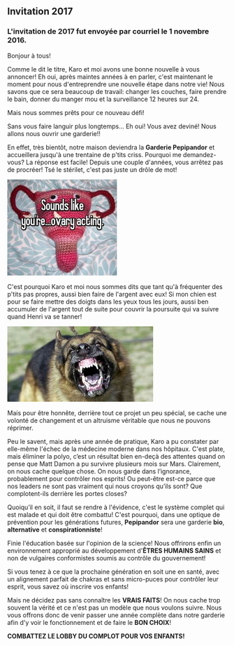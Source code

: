 ## Invitation 2017

### L'invitation de 2017 fut envoyée par courriel le 1 novembre 2016. 

Bonjour à tous!
 
Comme le dit le titre, Karo et moi avons une bonne nouvelle à vous annoncer! Eh oui, après maintes années à en parler, c'est maintenant le moment pour nous d'entreprendre une nouvelle étape dans notre vie! Nous savons que ce sera beaucoup de travail: changer les couches, faire prendre le bain, donner du manger mou et la surveillance 12 heures sur 24.
 
Mais nous sommes prêts pour ce nouveau défi!

Sans vous faire languir plus longtemps... Eh oui! Vous avez deviné! Nous allons nous ouvrir une garderie!!

En effet, très bientôt, notre maison deviendra la **Garderie Pepipandor** et accueillera jusqu'à une trentaine de p'tits criss. Pourquoi me demandez-vous? La réponse est facile! Depuis une couple d'années, vous arrêtez pas de procréer! Tsé le stérilet, c'est pas juste un drôle de mot!

![images/jdl2017_img_intro1.jpg](images/jdl2017_img_intro1.jpg)

C'est pourquoi Karo et moi nous sommes dits que tant qu'à fréquenter des p'tits pas propres, aussi bien faire de l'argent avec eux! Si mon chien est pour se faire mettre des doigts dans les yeux tous les jours, aussi ben accumuler de l'argent tout de suite pour couvrir la poursuite qui va suivre quand Henri va se tanner!

![images/jdl2017_img_intro1.jpg](images/jdl2017_img_intro2.jpg)

Mais pour être honnête, derrière tout ce projet un peu spécial, se cache une volonté de changement et un altruisme véritable que nous ne pouvons réprimer.

Peu le savent, mais après une année de pratique, Karo a pu constater par elle-même l'échec de la médecine moderne dans nos hôpitaux. C'est plate, mais éliminer la polyo, c’est un résultat bien en-deçà des attentes quand on pense que Matt Damon a pu survivre plusieurs mois sur Mars. Clairement, on nous cache quelque chose. On nous garde dans l’ignorance, probablement pour contrôler nos esprits! Ou peut-être est-ce parce que nos leaders ne sont pas vraiment qui nous croyons qu’ils sont? Que complotent-ils derrière les portes closes?

Quoiqu’il en soit, il faut se rendre à l'évidence, c'est le système complet qui est malade et qui doit être combattu! C'est pourquoi, dans une optique de prévention pour les générations futures, **Pepipandor** sera une garderie **bio**, **alternative** et **conspirationniste**!

Finie l'éducation basée sur l'opinion de la science! Nous offrirons enfin un environnement approprié au développement d'**ÊTRES HUMAINS SAINS** et non de vulgaires conformistes soumis au contrôle du gouvernement!

Si vous tenez à ce que la prochaine génération en soit une en santé, avec un alignement parfait de chakras et sans micro-puces pour contrôler leur esprit, vous savez où inscrire vos enfants!

Mais ne décidez pas sans connaître les **VRAIS FAITS**! On nous cache trop souvent la vérité et ce n'est pas un modèle que nous voulons suivre. Nous vous offrons donc de venir passer une année complète dans notre garderie afin d'y voir le fonctionnement et de faire le **BON CHOIX**!

**COMBATTEZ LE LOBBY DU COMPLOT POUR VOS ENFANTS!**
